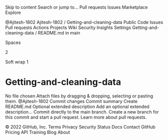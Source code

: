 Skip to content
Search or jump to…
Pull requests
Issues
Marketplace
Explore
 
@Ajitesh-1802 
Ajitesh-1802
/
Getting-and-cleaning-data
Public
Code
Issues
Pull requests
Actions
Projects
Wiki
Security
Insights
Settings
Getting-and-cleaning-data
/
README.md
in
main
 

Spaces

2

Soft wrap
1
# Getting-and-cleaning-data
No file chosen
Attach files by dragging & dropping, selecting or pasting them.
@Ajitesh-1802
Commit changes
Commit summary
Create README.md
Optional extended description
Add an optional extended description…
 Commit directly to the main branch.
 Create a new branch for this commit and start a pull request. Learn more about pull requests.
 
© 2022 GitHub, Inc.
Terms
Privacy
Security
Status
Docs
Contact GitHub
Pricing
API
Training
Blog
About
